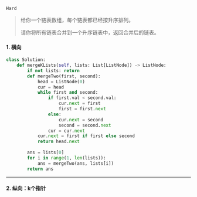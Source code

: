`Hard`

> 给你一个链表数组，每个链表都已经按升序排列。
>
> 请你将所有链表合并到一个升序链表中，返回合并后的链表。

#### 1.  横向

```python
class Solution:
    def mergeKLists(self, lists: List[ListNode]) -> ListNode:
        if not lists: return 
        def mergeTwo(first, second):
            head = ListNode(0)
            cur = head
            while first and second:
                if first.val < second.val:
                    cur.next = first
                    first = first.next
                else:
                    cur.next = second
                    second = second.next
                cur = cur.next
            cur.next = first if first else second
            return head.next
        
        ans = lists[0]
        for i in range(1, len(lists)):
            ans = mergeTwo(ans, lists[i])
        return ans
```



---

#### 2. 纵向：k个指针

```python

```

